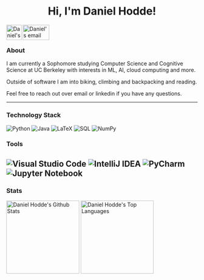 <h1 align="center"> Hi, I'm Daniel Hodde! </h1>

<a href="https://www.linkedin.com/in/danielhodde/">
  <img align="left" alt="Daniel's LinkedIN" width="40px" src="https://raw.githubusercontent.com/peterthehan/peterthehan/master/assets/linkedin.svg" />
</a>

<a href="mailto:danielhodde@berkeley.edu">
  <img align="left" alt="Daniel's email" height=40px width=70px src="https://1000logos.net/wp-content/uploads/2021/05/Gmail-logo-768x432.png" />
</a>
<br />
<br />

### About
I am currently a Sophomore studying Computer Science and Cognitive Science at UC Berkeley with interests in ML, AI, cloud computing and more.

Outside of software I am into biking, climbing and backpacking and reading.

Feel free to reach out over email or linkedin if you have any questions.

---------------------------------------------------------------------------------------------------------------------------------------------------------------------------------

### Technology Stack

![Python](https://img.shields.io/badge/python-82aaff?style=for-the-badge&logo=python&logoColor=white)
![Java](https://img.shields.io/badge/java-82aaff.svg?style=for-the-badge&logo=java&logoColor=white)
![LaTeX](https://img.shields.io/badge/latex-82aaff.svg?style=for-the-badge&logo=latex&logoColor=white)
![SQL](https://img.shields.io/badge/sql-82aaff.svg?style=for-the-badge&logo=sql&logoColor=white)
![NumPy](https://img.shields.io/badge/numpy-82aaff.svg?style=for-the-badge&logo=numpy&logoColor=white)

### Tools

![Visual Studio Code](https://img.shields.io/badge/Visual%20Studio%20Code-82aaff.svg?style=for-the-badge&logo=visual-studio-code&logoColor=white)
![IntelliJ IDEA](https://img.shields.io/badge/IntelliJ%20IDEA-82aaff?style=for-the-badge&logo=intellijidea&logoColor=F0F0F0)
![PyCharm](https://img.shields.io/badge/PyCharm-82aaff?style=for-the-badge&logo=pycharm&logoColor=white)
![Jupyter Notebook](https://img.shields.io/badge/jupyter-82aaff.svg?style=for-the-badge&logo=jupyter&logoColor=white)
---------------------------------------------------------------------------------------------------------------------------------------------------------------------------------

### Stats
<a href="https://github.com/anuraghazra/github-readme-stats"><img alt="Daniel Hodde's Github Stats" src="https://denvercoder1-github-readme-stats.vercel.app/api/?username=DanielHodde&show_icons=true&include_all_commits=true&count_private=true&theme=react&hide_border=true&bg_color=1F222E&title_color=F85D7F&icon_color=F8D866" height="192px"/></a>
<a href="https://github.com/anuraghazra/github-readme-stats"><img alt="Daniel Hodde's Top Languages" src="https://denvercoder1-github-readme-stats.vercel.app/api/top-langs/?username=DanielHodde&langs_count=8&layout=compact&theme=react&hide_border=true&bg_color=1F222E&title_color=F85D7F&icon_color=F8D866&hide=Jupyter%20Notebook,Roff" height="192px"/></a>
<br/>
